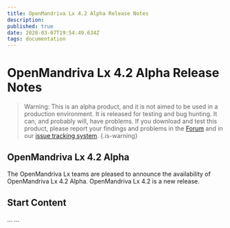 ```yaml
---
title: OpenMandriva Lx 4.2 Alpha Release Notes
description: 
published: true
date: 2020-03-07T19:54:49.634Z
tags: documentation
---
```


# OpenMandriva Lx 4.2 Alpha Release Notes

> Warning: This is an alpha product, and it is not aimed to be used in a production environment. It is released for testing and bug hunting. It can, and probably will, have problems. If you download and test this product, please report your findings and problems in the [Forum](http://forum.openmandriva.org/) and in our [issue tracking system](http://issues.openmandriva.org/).
{.is-warning}


## OpenMandriva Lx 4.2 Alpha
The OpenMandriva Lx teams are pleased to announce the availability of OpenMandriva Lx 4.2 Alpha.
OpenMandriva Lx 4.2 is a new release.

## Start Content
...
... 